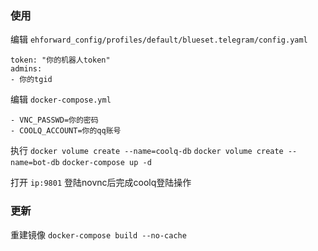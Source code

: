 ### 使用

编辑 `ehforward_config/profiles/default/blueset.telegram/config.yaml `
```
token: "你的机器人token"
admins:
- 你的tgid
```

编辑 `docker-compose.yml`
```
- VNC_PASSWD=你的密码
- COOLQ_ACCOUNT=你的qq账号
```

执行 `docker volume create --name=coolq-db` `docker volume create --name=bot-db` `docker-compose up -d`

打开 `ip:9801` 登陆novnc后完成coolq登陆操作

### 更新
重建镜像
`docker-compose build --no-cache`
